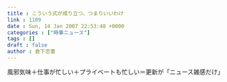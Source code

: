 ```yaml
---
title : こういう式が成り立つ、つまりいいわけ
link : 1109
date : Sun, 14 Jan 2007 22:53:48 +0000
categories : ["時事ニュース"]
tags : []
draft : false
author : 倉下忠憲
---
```


風邪気味＋仕事が忙しい＋プライベートも忙しい＝更新が「ニュース雑感だけ」<br><br>
